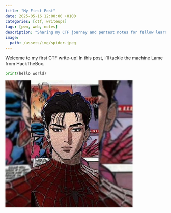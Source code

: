 ```yaml
---
title: "My First Post"
date: 2025-05-16 12:00:00 +0100
categories: [ctf, writeups]
tags: [pwn, web, notes]
description: "Sharing my CTF journey and pentest notes for fellow learners."
image:
  path: /assets/img/spider.jpeg
---
```


Welcome to my first CTF write-up! In this post, I’ll tackle the machine Lame from HackTheBox.



```python
print(hello world)
```

![My exploit screenshot](/assets/img/spider.jpeg)

